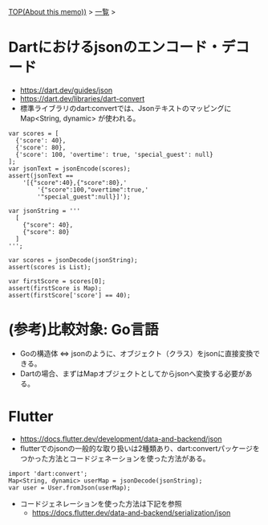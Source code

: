[TOP(About this memo))](../README.md) > [一覧](./README.md) >


# Dartにおけるjsonのエンコード・デコード
* https://dart.dev/guides/json
* https://dart.dev/libraries/dart-convert
* 標準ライブラリのdart:convertでは、Jsonテキストのマッピングに Map<String, dynamic> が使われる。
```
var scores = [
  {'score': 40},
  {'score': 80},
  {'score': 100, 'overtime': true, 'special_guest': null}
];
var jsonText = jsonEncode(scores);
assert(jsonText ==
    '[{"score":40},{"score":80},'
        '{"score":100,"overtime":true,'
        '"special_guest":null}]');
```
```
var jsonString = '''
  [
    {"score": 40},
    {"score": 80}
  ]
''';

var scores = jsonDecode(jsonString);
assert(scores is List);

var firstScore = scores[0];
assert(firstScore is Map);
assert(firstScore['score'] == 40);
```


# (参考)比較対象: Go言語
  * Goの構造体 <=> jsonのように、オブジェクト（クラス）をjsonに直接変換できる。
* Dartの場合、まずはMapオブジェクトとしてからjsonへ変換する必要がある。



# Flutter
* https://docs.flutter.dev/development/data-and-backend/json
* flutterでのjsonの一般的な取り扱いは2種類あり、dart:convertパッケージをつかった方法とコードジェネーションを使った方法がある。
```
import 'dart:convert';
Map<String, dynamic> userMap = jsonDecode(jsonString);
var user = User.fromJson(userMap);
```
* コードジェネレーションを使った方法は下記を参照
  * https://docs.flutter.dev/data-and-backend/serialization/json